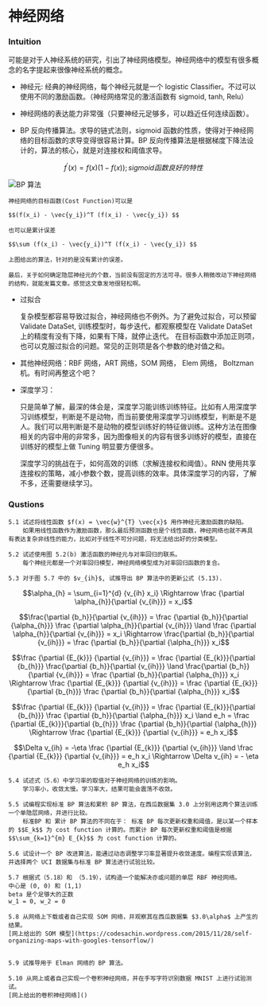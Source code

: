 # 神经网络


### Intuition

可能是对于人神经系统的研究，引出了神经网络模型。神经网络中的模型有很多概念的名字提起来很像神经系统的概念。


- 神经元: 经典的神经网络，每个神经元就是一个 logistic Classifier。不过可以使用不同的激励函数。（神经网络常见的激活函数有 sigmoid, tanh, Relu）

- 神经网络的表达能力非常强（只要神经元足够多，可以趋近任何连续函数）。

- BP 反向传播算法。求导的链式法则，sigmoid 函数的性质，使得对于神经网络的目标函数的求导变得很容易计算。BP 反向传播算法是根据梯度下降法设计的，算法的核心，就是对连接权和阈值求导。

$$f^{'}(x) = f(x) (1 - f(x)); sigmoid 函数良好的特性$$

![BP 算法](BP.png)

	神经网络的目标函数(Cost Function)可以是

    $$(f(x_i) - \vec{y_i})^T (f(x_i) - \vec{y_i}) $$

    也可以是累计误差

    $$\sum (f(x_i) - \vec{y_i})^T (f(x_i) - \vec{y_i}) $$

    上图给出的算法，针对的是没有累计的误差。

    最后，关于如何确定隐层神经元的个数，当前没有固定的方法可寻。很多人稍微改动下神经网络的结构，就能发篇文章。感觉这文章发地很轻松啊。

- 过拟合

    复杂模型都容易导致过拟合，神经网络也不例外。为了避免过拟合，可以预留 Validate DataSet, 训练模型时，每步迭代，都观察模型在 Validate DataSet 上的精度有没有下降，如果有下降，就停止迭代。
    在目标函数中添加正则项，也可以克服过拟合的问题。常见的正则项是各个参数的绝对值之和。

- 其他神经网络：RBF 网络，ART 网络，SOM 网络， Elem 网络， Boltzman 机。有时间再整这个吧？

- 深度学习：
	
    只是简单了解，最深的体会是，深度学习能训练训练特征。比如有人用深度学习训练模型，判断是不是动物，而当前要使用深度学习训练模型，判断是不是人。我们可以用判断是不是动物的模型训练好的特征做训练。这种方法在图像相关的内容中用的非常多，因为图像相关的内容有很多训练好的模型，直接在训练好的模型上做 Tuning 明显要方便很多。
    
    深度学习的挑战在于，如何高效的训练（求解连接权和阈值）。RNN 使用共享连接权的策略，减小参数个数，提高训练的效率。具体深度学习的内容，了解不多，还需要继续学习。


### Qustions

    5.1 试述将线性函数 $f(x) = \vec{w}^{T} \vec{x}$ 用作神经元激励函数的缺陷。
        如果用线性函数作为激励函数，那么最后预测函数也是个线性函数，神经网络也就不再具有表达复杂非线性的能力，比如对于线性不可分问题，将无法给出好的分类模型。
    
    5.2 试述使用图 5.2(b) 激活函数的神经元与对率回归的联系。
        每个神经元都是一个对率回归模型，神经网络模型成为对率回归函数的复合。
        
    5.3 对于图 5.7 中的 $v_{ih}$, 试推导出 BP 算法中的更新公式 (5.13).
    
$$\alpha_{h} = \sum_{i=1}^{d} {v_{ih} x_i} \Rightarrow \frac {\partial \alpha_{h}}{\partial {v_{ih}}} = x_i$$

$$\frac{\partial {b_h}}{\partial {v_{ih}}} = \frac {\partial {b_h}}{\partial {\alpha_{h}}} \frac {\partial \alpha_{h}}{\partial {v_{ih}}} \land \frac {\partial \alpha_{h}}{\partial {v_{ih}}} = x_i  \Rightarrow \frac{\partial {b_h}}{\partial {v_{ih}}} = \frac {\partial {b_h}}{\partial {\alpha_{h}}} x_i$$

$$\frac {\partial {E_{k}}} {\partial {v_{ih}}} = \frac {\partial {E_{k}}}{\partial {b_{h}}} \frac{\partial {b_h}}{\partial {v_{ih}}} \land \frac{\partial {b_h}}{\partial {v_{ih}}} = \frac {\partial {b_h}}{\partial {\alpha_{h}}} x_i \Rightarrow \frac {\partial {E_{k}}} {\partial {v_{ih}}} = \frac {\partial {E_{k}}}{\partial {b_{h}}} \frac {\partial {b_h}}{\partial {\alpha_{h}}} x_i$$

$$\frac {\partial {E_{k}}} {\partial {v_{ih}}} = \frac {\partial {E_{k}}}{\partial {b_{h}}} \frac {\partial {b_h}}{\partial {\alpha_{h}}} x_i \land e_h = \frac {\partial {E_{k}}}{\partial {b_{h}}} \frac {\partial {b_h}}{\partial {\alpha_{h}}} \Rightarrow \frac {\partial {E_{k}}} {\partial {v_{ih}}} = e_h x_i$$

$$\Delta v_{ih} = -\eta \frac {\partial {E_{k}}} {\partial {v_{ih}}} \land \frac {\partial {E_{k}}} {\partial {v_{ih}}} = e_h x_i \Rightarrow \Delta v_{ih} = - \eta e_h x_i$$
        
    5.4 试述式（5.6）中学习率的取值对于神经网络的训练的影响。
        学习率小，收敛太慢。学习率大，结果可能会震荡不收敛。
        
    5.5 试编程实现标准 BP 算法和累积 BP 算法，在西瓜数据集 3.0 上分别用这两个算法训练一个单隐层网络，并进行比较。
    	标准BP 和 累计 BP 算法的不同在于： 标准 BP 每次更新权重和阈值，是以某一个样本的 $$E_k$$ 为 cost function 计算的。而累计 BP 每次更新权重和阈值是根据 $$\sum_{k=1}^{m} E_{k}$$ 为 cost function 计算的。

	5.6 试设计一个 BP 改进算法，能通过动态调整学习率显著提升收敛速度。编程实现该算法，并选择两个 UCI 数据集与标准 BP 算法进行试验比较。

    5.7 根据式（5.18）和 （5.19），试构造一个能解决亦或问题的单层 RBF 神经网络。
    中心是 (0, 0) 和 (1,1)
    beta 是个足够大的正数
    w_1 = 0, w_2 = 0

	5.8 从网络上下载或者自己实现 SOM 网络，并观察其在西瓜数据集 $3.0\alpha$ 上产生的结果。
	[网上给出的 SOM 模型](https://codesachin.wordpress.com/2015/11/28/self-organizing-maps-with-googles-tensorflow/)
    
    
	5.9 试推导用于 Elman 网络的 BP 算法。
	
    5.10 从网上或者自己实现一个卷积神经网络，并在手写字符识别数据 MNIST 上进行试验测试。
    [网上给出的卷积神经网络]()
